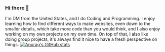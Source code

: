 ### Hi there 👋

I'm DM from the United States, and I do Coding and Programming. I enjoy learning how to find different ways to make websites, even down to the smaller details, which take more code than you would think, and I also enjoy working on my own projects on my own time. On top of that, I also like doing group projects, it's always find it nice to have a fresh perspective on things.
[![Anurag's GitHub stats](https://github-readme-stats.vercel.app/api?username=DM232)](https://github.com/anuraghazra/github-readme-stats)

